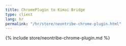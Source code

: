 ```yaml
---
title: ChromePlugin to Kimai Bridge
type: client
lang: hr
permalink: "/hr/store/neontribe-chrome-plugin.html"
---
```


{% include store/neontribe-chrome-plugin.md %}
